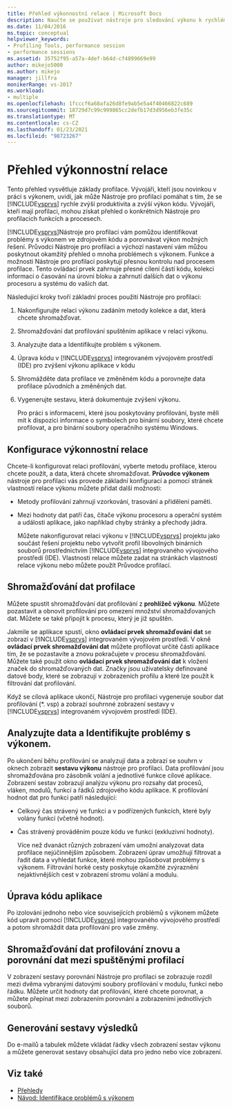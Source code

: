 ```yaml
---
title: Přehled výkonnostní relace | Microsoft Docs
description: Naučte se používat nástroje pro sledování výkonu k rychlému zajištění produktivity a zvýšení výkonu rozložení kódu.
ms.date: 11/04/2016
ms.topic: conceptual
helpviewer_keywords:
- Profiling Tools, performance session
- performance sessions
ms.assetid: 35752f95-a57a-4def-b64d-cf4899669e99
author: mikejo5000
ms.author: mikejo
manager: jillfra
monikerRange: vs-2017
ms.workload:
- multiple
ms.openlocfilehash: 1fcccf6a68afa26d8fe9ab5e5a4f40466822c689
ms.sourcegitcommit: 18729d7c99c999865cc2defb17d3d956eb3fe35c
ms.translationtype: MT
ms.contentlocale: cs-CZ
ms.lasthandoff: 01/23/2021
ms.locfileid: "98723267"
---
```

# <a name="performance-session-overview"></a>Přehled výkonnostní relace
Tento přehled vysvětluje základy profilace. Vývojáři, kteří jsou novinkou v práci s výkonem, uvidí, jak může Nástroje pro profilaci pomáhat s tím, že se [!INCLUDE[vsprvs](../code-quality/includes/vsprvs_md.md)] rychle zvýší produktivita a zvýší výkon kódu. Vývojáři, kteří mají profilaci, mohou získat přehled o konkrétních Nástroje pro profilacich funkcích a procesech.

 [!INCLUDE[vsprvs](../code-quality/includes/vsprvs_md.md)]Nástroje pro profilaci vám pomůžou identifikovat problémy s výkonem ve zdrojovém kódu a porovnávat výkon možných řešení. Průvodci Nástroje pro profilaci a výchozí nastavení vám můžou poskytnout okamžitý přehled o mnoha problémech s výkonem. Funkce a možnosti Nástroje pro profilaci poskytují přesnou kontrolu nad procesem profilace. Tento ovládací prvek zahrnuje přesné cílení částí kódu, kolekci informací o časování na úrovni bloku a zahrnutí dalších dat o výkonu procesoru a systému do vašich dat.

 Následující kroky tvoří základní proces použití Nástroje pro profilaci:

1. Nakonfigurujte relaci výkonu zadáním metody kolekce a dat, která chcete shromažďovat.

2. Shromažďování dat profilování spuštěním aplikace v relaci výkonu.

3. Analyzujte data a Identifikujte problém s výkonem.

4. Úprava kódu v [!INCLUDE[vsprvs](../code-quality/includes/vsprvs_md.md)] integrovaném vývojovém prostředí (IDE) pro zvýšení výkonu aplikace v kódu

5. Shromážděte data profilace ve změněném kódu a porovnejte data profilace původních a změněných dat.

6. Vygenerujte sestavu, která dokumentuje zvýšení výkonu.

   Pro práci s informacemi, které jsou poskytovány profilování, byste měli mít k dispozici informace o symbolech pro binární soubory, které chcete profilovat, a pro binární soubory operačního systému Windows.

## <a name="configure-the-performance-session"></a>Konfigurace výkonnostní relace
 Chcete-li konfigurovat relaci profilování, vyberte metodu profilace, kterou chcete použít, a data, která chcete shromažďovat. **Průvodce výkonem** nástroje pro profilaci vás provede základní konfigurací a pomocí stránek vlastností relace výkonu můžete přidat další možnosti:

- Metody profilování zahrnují vzorkování, trasování a přidělení paměti.

- Mezi hodnoty dat patří čas, čítače výkonu procesoru a operační systém a události aplikace, jako například chyby stránky a přechody jádra.

  Můžete nakonfigurovat relaci výkonu v [!INCLUDE[vsprvs](../code-quality/includes/vsprvs_md.md)] projektu jako součást řešení projektu nebo vytvořit profil libovolných binárních souborů prostřednictvím [!INCLUDE[vsprvs](../code-quality/includes/vsprvs_md.md)] integrovaného vývojového prostředí (IDE). Vlastnosti relace můžete zadat na stránkách vlastností relace výkonu nebo můžete použít Průvodce profilací.

## <a name="collect-profiling-data"></a>Shromažďování dat profilace
 Můžete spustit shromažďování dat profilování z **prohlížeč výkonu**. Můžete pozastavit a obnovit profilování pro omezení množství shromažďovaných dat. Můžete se také připojit k procesu, který je již spuštěn.

 Jakmile se aplikace spustí, okno **ovládací prvek shromažďování dat** se zobrazí v [!INCLUDE[vsprvs](../code-quality/includes/vsprvs_md.md)] integrovaném vývojovém prostředí. V okně **ovládací prvek shromažďování dat** můžete profilovat určité části aplikace tím, že se pozastavíte a znovu pokračujete v procesu shromažďování. Můžete také použít okno **ovládací prvek shromažďování dat** k vložení značek do shromažďovaných dat. Značky jsou uživatelsky definované datové body, které se zobrazují v zobrazeních profilu a které lze použít k filtrování dat profilování.

 Když se cílová aplikace ukončí, Nástroje pro profilaci vygeneruje soubor dat profilování (*. vsp) a zobrazí souhrnné zobrazení sestavy v [!INCLUDE[vsprvs](../code-quality/includes/vsprvs_md.md)] integrovaném vývojovém prostředí (IDE).

## <a name="analyze-the-data-and-identify-performance-issues"></a>Analyzujte data a Identifikujte problémy s výkonem.
 Po ukončení běhu profilování se analyzují data a zobrazí se souhrn v oknech zobrazit **sestavu výkonu** nástroje pro profilaci. Data profilování jsou shromažďována pro zásobník volání a jednotlivé funkce cílové aplikace. Zobrazení sestav zobrazují analýzu výkonu pro rozsahy dat procesů, vláken, modulů, funkcí a řádků zdrojového kódu aplikace. K profilování hodnot dat pro funkci patří následující:

- Celkový čas strávený ve funkci a v podřízených funkcích, které byly volány funkcí (včetně hodnot).

- Čas strávený prováděním pouze kódu ve funkci (exkluzivní hodnoty).

  Více než dvanáct různých zobrazení vám umožní analyzovat data profilace nejúčinnějším způsobem. Zobrazení úprav umožňují filtrovat a řadit data a vyhledat funkce, které mohou způsobovat problémy s výkonem. Filtrování horké cesty poskytuje okamžité zvýraznění nejaktivnějších cest v zobrazení stromu volání a modulu.

## <a name="modify-the-application-code"></a>Úprava kódu aplikace
 Po izolování jednoho nebo více souvisejících problémů s výkonem můžete kód upravit pomocí [!INCLUDE[vsprvs](../code-quality/includes/vsprvs_md.md)] integrovaného vývojového prostředí a potom shromáždit data profilování pro vaše změny.

## <a name="collect-profiling-data-again-and-compare-the-data-between-the-profiling-runs"></a>Shromažďování dat profilování znovu a porovnání dat mezi spuštěnými profilací
 V zobrazení sestavy porovnání Nástroje pro profilaci se zobrazuje rozdíl mezi dvěma vybranými datovými soubory profilování v modulu, funkci nebo řádku. Můžete určit hodnoty dat profilování, které chcete porovnat, a můžete přepínat mezi zobrazením porovnání a zobrazeními jednotlivých souborů.

## <a name="generate-a-report-of-the-results"></a>Generování sestavy výsledků
 Do e-mailů a tabulek můžete vkládat řádky všech zobrazení sestav výkonu a můžete generovat sestavy obsahující data pro jedno nebo více zobrazení.

## <a name="see-also"></a>Viz také
- [Přehledy](../profiling/overviews-performance-tools.md)
- [Návod: Identifikace problémů s výkonem](beginners-guide-to-cpu-sampling.md)
